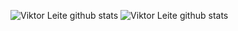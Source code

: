 ![Viktor Leite github stats](https://github.com/viktorleite/viktorleite.git)
![Viktor Leite github stats](https://github.com/viktorleite/viktorleite.git&show_icons=true)

<!--
**viktorleite/viktorleite** is a ✨ _special_ ✨ repository because its `README.md` (this file) appears on your GitHub profile.

Here are some ideas to get you started:

- 🔭 I’m currently working on ...
- 🌱 I’m currently learning ...
- 👯 I’m looking to collaborate on ...
- 🤔 I’m looking for help with ...
- 💬 Ask me about ...
- 📫 How to reach me: ...
- 😄 Pronouns: ...
- ⚡ Fun fact: ...
-->
